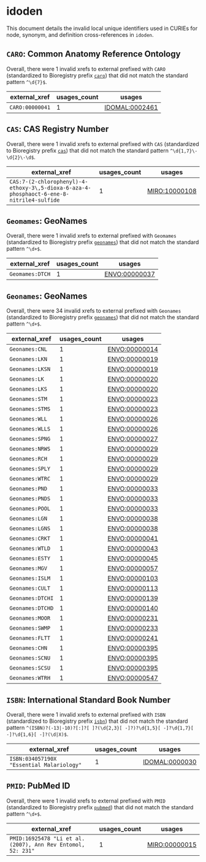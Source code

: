 # idoden

This document details the invalid local unique identifiers used in CURIEs
for node, synonym, and definition cross-references in `idoden`.


## `CARO`: Common Anatomy Reference Ontology

Overall, there were 1 invalid
xrefs to external prefixed with `CARO` (standardized to Bioregistry
prefix [`caro`](https://bioregistry.io/caro)) that
did not match the standard pattern `^\d{7}$`.

| external_xref   |   usages_count | usages                                                          |
|-----------------|----------------|-----------------------------------------------------------------|
| `CARO:00000041` |              1 | [IDOMAL:0002461](http://purl.obolibrary.org/obo/IDOMAL_0002461) |

## `CAS`: CAS Registry Number

Overall, there were 1 invalid
xrefs to external prefixed with `CAS` (standardized to Bioregistry
prefix [`cas`](https://bioregistry.io/cas)) that
did not match the standard pattern `^\d{1,7}\-\d{2}\-\d$`.

| external_xref                                                                            |   usages_count | usages                                                        |
|------------------------------------------------------------------------------------------|----------------|---------------------------------------------------------------|
| `CAS:7-(2-chlorophenyl)-4-ethoxy-3\,5-dioxa-6-aza-4-phosphaoct-6-ene-8-nitrile4-sulfide` |              1 | [MIRO:10000108](http://purl.obolibrary.org/obo/MIRO_10000108) |

## `Geomames`: GeoNames

Overall, there were 1 invalid
xrefs to external prefixed with `Geomames` (standardized to Bioregistry
prefix [`geonames`](https://bioregistry.io/geonames)) that
did not match the standard pattern `^\d+$`.

| external_xref   |   usages_count | usages                                                        |
|-----------------|----------------|---------------------------------------------------------------|
| `Geomames:DTCH` |              1 | [ENVO:00000037](http://purl.obolibrary.org/obo/ENVO_00000037) |

## `Geonames`: GeoNames

Overall, there were 34 invalid
xrefs to external prefixed with `Geonames` (standardized to Bioregistry
prefix [`geonames`](https://bioregistry.io/geonames)) that
did not match the standard pattern `^\d+$`.

| external_xref    |   usages_count | usages                                                        |
|------------------|----------------|---------------------------------------------------------------|
| `Geonames:CNL`   |              1 | [ENVO:00000014](http://purl.obolibrary.org/obo/ENVO_00000014) |
| `Geonames:LKN`   |              1 | [ENVO:00000019](http://purl.obolibrary.org/obo/ENVO_00000019) |
| `Geonames:LKSN`  |              1 | [ENVO:00000019](http://purl.obolibrary.org/obo/ENVO_00000019) |
| `Geonames:LK`    |              1 | [ENVO:00000020](http://purl.obolibrary.org/obo/ENVO_00000020) |
| `Geonames:LKS`   |              1 | [ENVO:00000020](http://purl.obolibrary.org/obo/ENVO_00000020) |
| `Geonames:STM`   |              1 | [ENVO:00000023](http://purl.obolibrary.org/obo/ENVO_00000023) |
| `Geonames:STMS`  |              1 | [ENVO:00000023](http://purl.obolibrary.org/obo/ENVO_00000023) |
| `Geonames:WLL`   |              1 | [ENVO:00000026](http://purl.obolibrary.org/obo/ENVO_00000026) |
| `Geonames:WLLS`  |              1 | [ENVO:00000026](http://purl.obolibrary.org/obo/ENVO_00000026) |
| `Geonames:SPNG`  |              1 | [ENVO:00000027](http://purl.obolibrary.org/obo/ENVO_00000027) |
| `Geonames:NRWS`  |              1 | [ENVO:00000029](http://purl.obolibrary.org/obo/ENVO_00000029) |
| `Geonames:RCH`   |              1 | [ENVO:00000029](http://purl.obolibrary.org/obo/ENVO_00000029) |
| `Geonames:SPLY`  |              1 | [ENVO:00000029](http://purl.obolibrary.org/obo/ENVO_00000029) |
| `Geonames:WTRC`  |              1 | [ENVO:00000029](http://purl.obolibrary.org/obo/ENVO_00000029) |
| `Geonames:PND`   |              1 | [ENVO:00000033](http://purl.obolibrary.org/obo/ENVO_00000033) |
| `Geonames:PNDS`  |              1 | [ENVO:00000033](http://purl.obolibrary.org/obo/ENVO_00000033) |
| `Geonames:POOL`  |              1 | [ENVO:00000033](http://purl.obolibrary.org/obo/ENVO_00000033) |
| `Geonames:LGN`   |              1 | [ENVO:00000038](http://purl.obolibrary.org/obo/ENVO_00000038) |
| `Geonames:LGNS`  |              1 | [ENVO:00000038](http://purl.obolibrary.org/obo/ENVO_00000038) |
| `Geonames:CRKT`  |              1 | [ENVO:00000041](http://purl.obolibrary.org/obo/ENVO_00000041) |
| `Geonames:WTLD`  |              1 | [ENVO:00000043](http://purl.obolibrary.org/obo/ENVO_00000043) |
| `Geonames:ESTY`  |              1 | [ENVO:00000045](http://purl.obolibrary.org/obo/ENVO_00000045) |
| `Geonames:MGV`   |              1 | [ENVO:00000057](http://purl.obolibrary.org/obo/ENVO_00000057) |
| `Geonames:ISLM`  |              1 | [ENVO:00000103](http://purl.obolibrary.org/obo/ENVO_00000103) |
| `Geonames:CULT`  |              1 | [ENVO:00000113](http://purl.obolibrary.org/obo/ENVO_00000113) |
| `Geonames:DTCHI` |              1 | [ENVO:00000139](http://purl.obolibrary.org/obo/ENVO_00000139) |
| `Geonames:DTCHD` |              1 | [ENVO:00000140](http://purl.obolibrary.org/obo/ENVO_00000140) |
| `Geonames:MOOR`  |              1 | [ENVO:00000231](http://purl.obolibrary.org/obo/ENVO_00000231) |
| `Geonames:SWMP`  |              1 | [ENVO:00000233](http://purl.obolibrary.org/obo/ENVO_00000233) |
| `Geonames:FLTT`  |              1 | [ENVO:00000241](http://purl.obolibrary.org/obo/ENVO_00000241) |
| `Geonames:CHN`   |              1 | [ENVO:00000395](http://purl.obolibrary.org/obo/ENVO_00000395) |
| `Geonames:SCNU`  |              1 | [ENVO:00000395](http://purl.obolibrary.org/obo/ENVO_00000395) |
| `Geonames:SCSU`  |              1 | [ENVO:00000395](http://purl.obolibrary.org/obo/ENVO_00000395) |
| `Geonames:WTRH`  |              1 | [ENVO:00000547](http://purl.obolibrary.org/obo/ENVO_00000547) |

## `ISBN`: International Standard Book Number

Overall, there were 1 invalid
xrefs to external prefixed with `ISBN` (standardized to Bioregistry
prefix [`isbn`](https://bioregistry.io/isbn)) that
did not match the standard pattern `^(ISBN)?(-13|-10)?[:]?[ ]?(\d{2,3}[ -]?)?\d{1,5}[ -]?\d{1,7}[ -]?\d{1,6}[ -]?(\d|X)$`.

| external_xref                             |   usages_count | usages                                                          |
|-------------------------------------------|----------------|-----------------------------------------------------------------|
| `ISBN:034057190X "Essential Malariology"` |              1 | [IDOMAL:0000030](http://purl.obolibrary.org/obo/IDOMAL_0000030) |

## `PMID`: PubMed ID

Overall, there were 1 invalid
xrefs to external prefixed with `PMID` (standardized to Bioregistry
prefix [`pubmed`](https://bioregistry.io/pubmed)) that
did not match the standard pattern `^\d+$`.

| external_xref                                                |   usages_count | usages                                                        |
|--------------------------------------------------------------|----------------|---------------------------------------------------------------|
| `PMID:16925478 "Li et al. (2007), Ann Rev Entomol, 52: 231"` |              1 | [MIRO:00000015](http://purl.obolibrary.org/obo/MIRO_00000015) |

